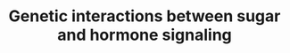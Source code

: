 ---
annotations:
- id: PW:0000553
  parent: regulatory pathway
  type: Pathway Ontology
  value: glucose homeostasis pathway
authors:
- AAR&Co
- Khanspers
- Mkutmon
- Eweitz
description: The pathway initiated by GLC activates the AtHXK1/GIN2 complex and can
  also interact with a AtHXK1 independent pathway. The AtHXK1/GIN2 complex functions
  to activate ABA2/ABA3 protein complex, also regulated by stress, to catalyze production
  of abscisic acid, a compound that both directly and indirectly promotes seed development,
  but inhibits germination, cotyledon greening, expansion, shoot development, and
  flowering (plant development). The AtHXK1/GIN2 complex also activates auxin to inhibit
  the plant development processes and represses cytokinin as well as the ethylene
  signaling pathway to stop promotion of plant growth. This pathway is based on figure
  5 from Rolland et al and figure 3 from Ramon et al.
last-edited: 2021-05-19
organisms:
- Arabidopsis thaliana
redirect_from:
- /index.php/Pathway:WP3661
- /instance/WP3661
revision: null
schema-jsonld:
- '@context': https://schema.org/
  '@id': https://wikipathways.github.io/pathways/WP3661.html
  '@type': Dataset
  creator:
    '@type': Organization
    name: WikiPathways
  description: The pathway initiated by GLC activates the AtHXK1/GIN2 complex and
    can also interact with a AtHXK1 independent pathway. The AtHXK1/GIN2 complex functions
    to activate ABA2/ABA3 protein complex, also regulated by stress, to catalyze production
    of abscisic acid, a compound that both directly and indirectly promotes seed development,
    but inhibits germination, cotyledon greening, expansion, shoot development, and
    flowering (plant development). The AtHXK1/GIN2 complex also activates auxin to
    inhibit the plant development processes and represses cytokinin as well as the
    ethylene signaling pathway to stop promotion of plant growth. This pathway is
    based on figure 5 from Rolland et al and figure 3 from Ramon et al.
  keywords:
  - AAO3
  - ABA1
  - ABA2
  - ABA3
  - ABF2
  - ABF3
  - ABF4
  - ABI1
  - ABI2
  - ABI3
  - ABI4
  - ABI5
  - Abscisic acid
  - Auxin
  - Cotyledon Greening and Expansion
  - Cytokinin
  - EIN2
  - EIN3
  - EIN5/7
  - EIN6
  - ETO1
  - ETR1
  - Ethylene
  - Flowering
  - GIN2 / HXK1
  - GIN4 / CTR1
  - GIN6 / ABI4
  - Germination
  - Glucose
  - MKK9
  - MPK3
  - MPK6
  - Metaboilsm Dependent Pathway
  - Response
  - Seed Development
  - Shoot Development
  - 'Triple '
  - 'Vegetative Stress '
  license: CC0
  name: Genetic interactions between sugar and hormone signaling
seo: CreativeWork
title: Genetic interactions between sugar and hormone signaling
wpid: WP3661
---